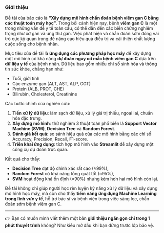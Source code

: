 


### Giới thiệu 

Đề tài của báo cáo là **“Xây dựng mô hình chẩn đoán bệnh viêm gan C bằng các thuật toán máy học”**.
Trong bối cảnh hiện nay, bệnh **viêm gan C** là một trong những vấn đề y tế toàn cầu, có thể dẫn đến các biến chứng nghiêm trọng như xơ gan và ung thư gan. Việc phát hiện và chẩn đoán sớm đóng vai trò cực kỳ quan trọng để nâng cao hiệu quả điều trị và cải thiện chất lượng cuộc sống cho bệnh nhân.

Mục tiêu của đề tài là **ứng dụng các phương pháp học máy** để xây dựng một mô hình có khả năng **dự đoán nguy cơ mắc bệnh viêm gan C** dựa trên **dữ liệu y tế** của bệnh nhân. Dữ liệu bao gồm nhiều chỉ số sinh hóa và thông tin sức khỏe, chẳng hạn như:

* Tuổi, giới tính
* Các enzyme gan (ALT, AST, ALP, GGT)
* Protein (ALB, PROT, CHE)
* Bilirubin, Cholesterol, Creatinine

Các bước chính của nghiên cứu:

1. **Tiền xử lý dữ liệu**: làm sạch dữ liệu, xử lý giá trị thiếu, ngoại lai, chuẩn hóa đặc trưng.
2. **Xây dựng mô hình**: thử nghiệm 3 thuật toán phổ biến là **Support Vector Machine (SVM)**, **Decision Tree** và **Random Forest**.
3. **Đánh giá kết quả**: so sánh hiệu quả của các mô hình bằng các chỉ số Accuracy, Precision, Recall, F1-score.
4. **Triển khai ứng dụng**: tích hợp mô hình vào **Streamlit** để xây dựng một công cụ dự đoán trực quan.

Kết quả cho thấy:

* **Decision Tree** đạt độ chính xác rất cao (≈99%),
* **Random Forest** có khả năng tổng quát tốt (≈95%),
* **SVM** hoạt động khá ổn định (≈90%) nhưng kém hơn hai mô hình còn lại.

Đề tài không chỉ giúp người học rèn luyện kỹ năng xử lý dữ liệu và xây dựng mô hình học máy, mà còn cho thấy **tiềm năng ứng dụng Machine Learning trong lĩnh vực y tế**, hỗ trợ bác sĩ và bệnh viện trong việc sàng lọc, chẩn đoán sớm bệnh viêm gan C.

---

👉 Bạn có muốn mình viết thêm một bản **giới thiệu ngắn gọn chỉ trong 1 phút thuyết trình** không? Như kiểu mở đầu khi bạn đứng trước lớp bảo vệ.
